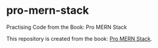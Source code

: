 # pro-mern-stack
Practising Code from the Book: Pro MERN Stack

This repository is created from the book: [Pro MERN Stack](https://www.apress.com/gp/book/9781484243909).
